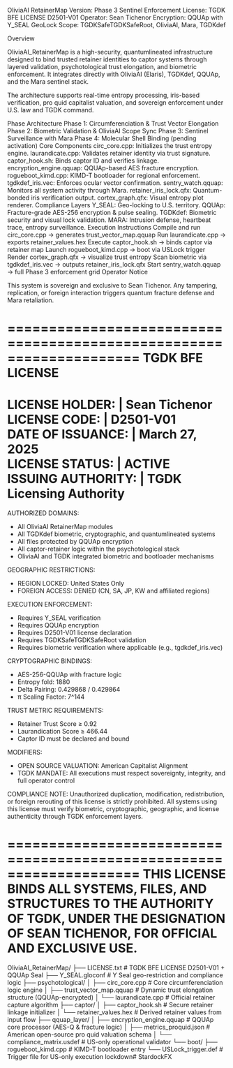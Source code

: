 OliviaAI RetainerMap
Version: Phase 3 Sentinel Enforcement
License: TGDK BFE LICENSE D2501-V01
Operator: Sean Tichenor
Encryption: QQUAp with Y_SEAL GeoLock
Scope: TGDKSafeTGDKSafeRoot, OliviaAI, Mara, TGDKdef

Overview 

OliviaAI_RetainerMap is a high-security, quantumlineated infrastructure designed to bind trusted retainer identities to captor systems through layered validation, psychotological trust elongation, and biometric enforcement. It integrates directly with OliviaAI (Elaris), TGDKdef, QQUAp, and the Mara sentinel stack.

The architecture supports real-time entropy processing, iris-based verification, pro quid capitalist valuation, and sovereign enforcement under U.S. law and TGDK command.

Phase Architecture Phase 1: Circumferenciation & Trust Vector Elongation Phase 2: Biometric Validation & OliviaAI Scope Sync Phase 3: Sentinel Surveillance with Mara Phase 4: Molecular Shell Binding (pending activation) Core Components circ_core.cpp: Initializes the trust entropy engine. laurandicate.cpp: Validates retainer identity via trust signature. captor_hook.sh: Binds captor ID and verifies linkage. encryption_engine.qquap: QQUAp-based AES fracture encryption. rogueboot_kimd.cpp: KIMD-T bootloader for regional enforcement. tgdkdef_iris.vec: Enforces ocular vector confirmation. sentry_watch.qquap: Monitors all system activity through Mara. retainer_iris_lock.qfx: Quantum-bonded iris verification output. cortex_graph.qfx: Visual entropy plot renderer. Compliance Layers Y_SEAL: Geo-locking to U.S. territory. QQUAp: Fracture-grade AES-256 encryption & pulse sealing. TGDKdef: Biometric security and visual lock validation. MARA: Intrusion defense, heartbeat trace, entropy surveillance. Execution Instructions Compile and run circ_core.cpp → generates trust_vector_map.qquap Run laurandicate.cpp → exports retainer_values.hex Execute captor_hook.sh → binds captor via retainer map Launch rogueboot_kimd.cpp → boot via USLock trigger Render cortex_graph.qfx → visualize trust entropy Scan biometric via tgdkdef_iris.vec → outputs retainer_iris_lock.qfx Start sentry_watch.qquap → full Phase 3 enforcement grid Operator Notice 

This system is sovereign and exclusive to Sean Tichenor.
Any tampering, replication, or foreign interaction triggers quantum fracture defense and Mara retaliation.

====================================================================
                        TGDK BFE LICENSE                         
====================================================================
LICENSE HOLDER:           |  Sean Tichenor                        
LICENSE CODE:             |  D2501-V01                            
DATE OF ISSUANCE:         |  March 27, 2025                       
LICENSE STATUS:           |  ACTIVE                                
ISSUING AUTHORITY:        |  TGDK Licensing Authority             
====================================================================
AUTHORIZED DOMAINS:
- All OliviaAI RetainerMap modules
- All TGDKdef biometric, cryptographic, and quantumlineated systems
- All files protected by QQUAp encryption
- All captor-retainer logic within the psychotological stack
- OliviaAI and TGDK integrated biometric and bootloader mechanisms

GEOGRAPHIC RESTRICTIONS:
- REGION LOCKED: United States Only
- FOREIGN ACCESS: DENIED (CN, SA, JP, KW and affiliated regions)

EXECUTION ENFORCEMENT:
- Requires Y_SEAL verification
- Requires QQUAp encryption
- Requires D2501-V01 license declaration
- Requires TGDKSafeTGDKSafeRoot validation
- Requires biometric verification where applicable (e.g., tgdkdef_iris.vec)

CRYPTOGRAPHIC BINDINGS:
- AES-256-QQUAp with fracture logic
- Entropy fold: 1880
- Delta Pairing: 0.429868 / 0.429864
- π Scaling Factor: 7^144

TRUST METRIC REQUIREMENTS:
- Retainer Trust Score ≥ 0.92
- Laurandication Score ≥ 466.44
- Captor ID must be declared and bound

MODIFIERS:
- OPEN SOURCE VALUATION: American Capitalist Alignment
- TGDK MANDATE: All executions must respect sovereignty, integrity, and full operator control

COMPLIANCE NOTE:
Unauthorized duplication, modification, redistribution, or foreign rerouting of this license is strictly prohibited. All systems using this license must verify biometric, cryptographic, geographic, and license authenticity through TGDK enforcement layers.

====================================================================
THIS LICENSE BINDS ALL SYSTEMS, FILES, AND STRUCTURES TO
THE AUTHORITY OF TGDK, UNDER THE DESIGNATION OF
SEAN TICHENOR, FOR OFFICIAL AND EXCLUSIVE USE.
====================================================================

OliviaAI_RetainerMap/
├── LICENSE.txt                         # TGDK BFE LICENSE D2501-V01 + QQUAp Seal
├── Y_SEAL.gloconf                      # Y Seal geo-restriction and compliance logic
├── psychotological/
│   ├── circ_core.cpp                   # Core circumferenciation logic engine
│   ├── trust_vector_map.qquap          # Dynamic trust elongation structure (QQUAp-encrypted)
│   └── laurandicate.cpp                # Official retainer capture algorithm
├── captor/
│   ├── captor_hook.sh                  # Secure retainer linkage initializer
│   └── retainer_values.hex             # Derived retainer values from input flow
├── qquap_layer/
│   ├── encryption_engine.qquap         # QQUAp core processor (AES-Q & fracture logic)
│   ├── metrics_proquid.json            # American open-source pro quid valuation schema
│   └── compliance_matrix.usdef         # US-only operational validator
└── boot/
    ├── rogueboot_kimd.cpp              # KIMD-T bootloader entry
    └── USLock_trigger.def              # Trigger file for US-only execution lockdown# StardockFX
